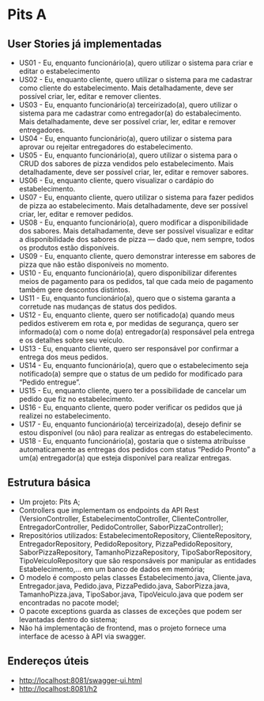 # Pits A

## User Stories já implementadas
- US01 - Eu, enquanto funcionário(a), quero utilizar o sistema para criar e editar o estabelecimento
- US02 - Eu, enquanto cliente, quero utilizar o sistema para me cadastrar como cliente do estabelecimento. Mais detalhadamente, deve ser possível criar, ler, editar e remover clientes.
- US03 - Eu, enquanto funcionário(a) terceirizado(a), quero utilizar o sistema para me cadastrar como entregador(a) do estabalecimento. Mais detalhadamente, deve ser possível criar, ler, editar e remover entregadores.
- US04 - Eu, enquanto funcionário(a), quero utilizar o sistema para aprovar ou rejeitar entregadores do estabelecimento.
- US05 - Eu, enquanto funcionário(a), quero utilizar o sistema para o CRUD dos sabores de pizza vendidos pelo estabelecimento. Mais detalhadamente, deve ser possível criar, ler, editar e remover sabores.
- US06 - Eu, enquanto cliente, quero visualizar o cardápio do estabelecimento.
- US07 - Eu, enquanto cliente, quero utilizar o sistema para fazer pedidos de pizza ao estabelecimento. Mais detalhadamente, deve ser possível criar, ler, editar e remover pedidos.
- US08 - Eu, enquanto funcionário(a), quero modificar a disponibilidade dos sabores. Mais detalhadamente, deve ser possível visualizar e editar a disponibilidade dos sabores de pizza — dado que, nem sempre, todos os produtos estão disponíveis.
- US09 - Eu, enquanto cliente, quero demonstrar interesse em sabores de pizza que não estão disponíveis no momento.
- US10 - Eu, enquanto funcionário(a), quero disponibilizar diferentes meios de pagamento para os pedidos, tal que cada meio de pagamento também gere descontos distintos.
- US11 - Eu, enquanto funcionário(a), quero que o sistema garanta a corretude nas mudanças de status dos pedidos.
- US12 - Eu, enquanto cliente, quero ser notificado(a) quando meus pedidos estiverem em rota e, por medidas de segurança, quero ser informado(a) com o nome do(a) entregador(a) responsável pela entrega e os detalhes sobre seu veículo.
- US13 - Eu, enquanto cliente, quero ser responsável por confirmar a entrega dos meus pedidos.
- US14 - Eu, enquanto funcionário(a), quero que o estabelecimento seja notificado(a) sempre que o status de um pedido for modificado para “Pedido entregue”.
- US15 - Eu, enquanto cliente, quero ter a possibilidade de cancelar um pedido que fiz no estabelecimento.
- US16 - Eu, enquanto cliente, quero poder verificar os pedidos que já realizei no estabelecimento.
- US17 - Eu, enquanto funcionário(a) terceirizado(a), desejo definir se estou disponível (ou não) para realizar as entregas do estabelecimento.
- US18 - Eu, enquanto funcionário(a), gostaria que o sistema atribuísse automaticamente as entregas dos pedidos com status “Pedido Pronto” a um(a) entregador(a) que esteja disponível para realizar entregas.

## Estrutura básica
- Um projeto: Pits A;
- Controllers que implementam os endpoints da API Rest (VersionController, EstabelecimentoController, ClienteController, EntregadorController, PedidoController, SaborPizzaController);
- Rrepositórios utilizados: EstabelecimentoRepository, ClienteRepository, EntregadorRepository, PedidoRepository, PizzaPedidoRepository, SaborPizzaRepository, TamanhoPizzaRepository, TipoSaborRepository, TipoVeiculoRepository que são responsáveis por manipular as entidades Estabelecimento,...  em um banco de dados em memória;
- O modelo é composto pelas classes Estabelecimento.java, Cliente.java, Entregador.java, Pedido.java, PizzaPedido.java, SaborPizza.java, TamanhoPizza.java, TipoSabor.java, TipoVeiculo.java  que podem ser encontradas no pacote model;
- O pacote exceptions guarda as classes de exceções que podem ser levantadas
  dentro do sistema;
- Não há implementação de frontend, mas o projeto fornece uma interface de acesso à API via swagger.

## Endereços úteis

- [http://localhost:8081/swagger-ui.html](http://localhost:8081/swagger-ui.html)
- [http://localhost:8081/h2](http://localhost:8081/h2)
